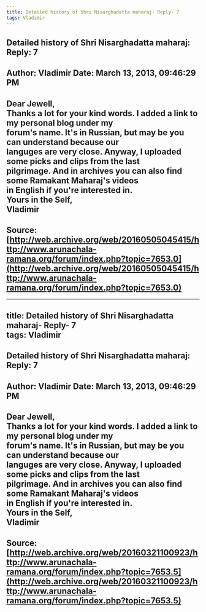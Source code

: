 ```yaml
--- 
title: Detailed history of Shri Nisarghadatta maharaj- Reply- 7   
tags: Vladimir  
---  
```

##  Detailed history of Shri Nisarghadatta maharaj: Reply: 7  
Author: Vladimir            Date: March 13, 2013, 09:46:29 PM  
---  
Dear Jewell,   
Thanks a lot for your kind words. I added a link to my personal blog under my  
forum's name. It's in Russian, but may be you can understand because our  
languges are very close. Anyway, I uploaded some picks and clips from the last  
pilgrimage. And in archives you can also find some Ramakant Maharaj's videos  
in English if you're interested in.   
Yours in the Self,   
Vladimir
 ---  
Source:[http://web.archive.org/web/20160505045415/http://www.arunachala-ramana.org/forum/index.php?topic=7653.0](http://web.archive.org/web/20160505045415/http://www.arunachala-ramana.org/forum/index.php?topic=7653.0)   
---  

--- 
title: Detailed history of Shri Nisarghadatta maharaj- Reply- 7   
tags: Vladimir  
---  
##  Detailed history of Shri Nisarghadatta maharaj: Reply: 7  
Author: Vladimir            Date: March 13, 2013, 09:46:29 PM  
---  
Dear Jewell,   
Thanks a lot for your kind words. I added a link to my personal blog under my  
forum's name. It's in Russian, but may be you can understand because our  
languges are very close. Anyway, I uploaded some picks and clips from the last  
pilgrimage. And in archives you can also find some Ramakant Maharaj's videos  
in English if you're interested in.   
Yours in the Self,   
Vladimir
 ---  
Source:[http://web.archive.org/web/20160321100923/http://www.arunachala-ramana.org/forum/index.php?topic=7653.5](http://web.archive.org/web/20160321100923/http://www.arunachala-ramana.org/forum/index.php?topic=7653.5)   
---  

